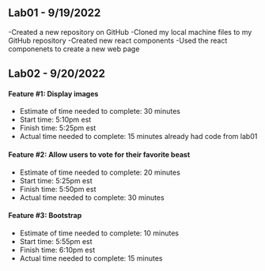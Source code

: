 ## Lab01 - 9/19/2022

-Created a new repository on GitHub
-Cloned my local machine files to my GitHub repository
-Created new react components
-Used the react componenets to create a new web page


## Lab02 - 9/20/2022
#### Feature #1: Display images
- Estimate of time needed to complete: 30 minutes
- Start time: 5:10pm est
- Finish time: 5:25pm est
- Actual time needed to complete: 15 minutes already had code from lab01

#### Feature #2: Allow users to vote for their favorite beast
- Estimate of time needed to complete: 20 minutes
- Start time: 5:25pm est
- Finish time: 5:50pm est
- Actual time needed to complete: 30 minutes 

#### Feature #3: Bootstrap
- Estimate of time needed to complete: 10 minutes
- Start time: 5:55pm est
- Finish time: 6:10pm est
- Actual time needed to complete: 15 minutes 


